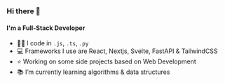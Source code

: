 ### Hi there 👋

#### I'm a Full-Stack Developer 

- 👨‍💻 I code in `.js`, `.ts`, `.py`
- 💻 Frameworks I use are React, Nextjs, Svelte, FastAPI & TailwindCSS
- ⭐️ Working on some side projects based on Web Development
- 📚 I’m currently learning algorithms & data structures
